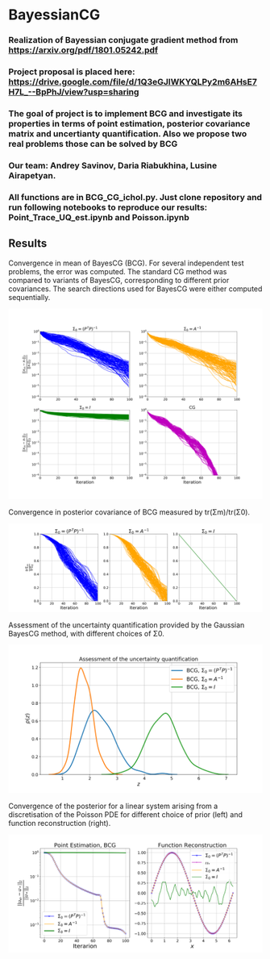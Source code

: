# BayessianCG
### Realization of Bayessian conjugate gradient method from https://arxiv.org/pdf/1801.05242.pdf
### Project proposal is placed here: https://drive.google.com/file/d/1Q3eGJIWKYQLPy2m6AHsE7H7L_--BpPhJ/view?usp=sharing
### The goal of project is to implement BCG and investigate its properties in terms of point estimation, posterior covariance matrix and uncertianty quantification. Also we propose two real problems those can be solved by BCG
### Our team: Andrey Savinov, Daria Riabukhina, Lusine Airapetyan.
### All funсtions are in BCG_CG_ichol.py. Just clone repository and run following notebooks to reproduce our results: Point_Trace_UQ_est.ipynb and Poisson.ipynb


## Results

Convergence in mean of BayesCG (BCG). For several independent test problems, the error was computed. The standard CG method was compared to variants of BayesCG, corresponding to different prior covariances. The search directions used for BayesCG were either computed sequentially.

![Point estimation](https://github.com/AndreySavinov/BayessianCG/blob/master/images/point_est.png)


Convergence in posterior covariance of BCG measured by tr(Σm)/tr(Σ0).

![Trace estimation](https://github.com/AndreySavinov/BayessianCG/blob/master/images/traces_est.png)


Assessment of the uncertainty quantification provided by the Gaussian BayesCG method, with different choices of Σ0.

![Uncertainty Quantification](https://github.com/AndreySavinov/BayessianCG/blob/master/images/UQ1.png)

Convergence of the posterior for a linear system arising from a discretisation of the Poisson PDE for different choice of prior (left) and function reconstruction (right).

![Poisson](https://github.com/AndreySavinov/BayessianCG/blob/master/images/Poisson.png)
